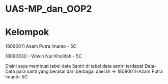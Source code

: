 # UAS-MP_dan_OOP2
# Kelompok
18090011 Azam Putra Imanto - 5C

18090030 - Wiwin Nur Kholifah - 5C


Disini saya membuat tabel data Santri di tabel data santri terdapat Data-Data para santi yang berasal dari berbagai daerah -> 18090011-Azam Putra Imanto-5C
